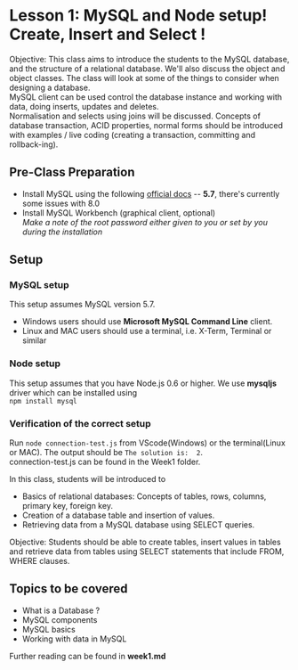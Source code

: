 # Lesson 1: MySQL and Node setup! Create, Insert and Select !

Objective: This class aims to introduce the students to the MySQL database, and the structure of a relational database. We'll also discuss the object and object classes.
The class will look at some of the things to consider when designing a database. <br>
MySQL client can be used control the database instance and working with data, doing inserts, updates and deletes. <br>
Normalisation and selects using joins will be discussed.
Concepts of database transaction, ACID properties, normal forms should be introduced with
examples / live coding (creating a transaction, committing and rollback-ing).

## Pre-Class Preparation
- Install MySQL using the following [official docs](https://dev.mysql.com/downloads/mysql/)
-- **5.7**, there's currently some issues with 8.0
- Install MySQL Workbench (graphical client, optional) <br>
*Make a note of the root password either given to you or set by you during the installation*

## Setup

### MySQL setup

This setup assumes MySQL version 5.7.
- Windows users should use **Microsoft MySQL Command Line** client.
- Linux and MAC users should use a terminal, i.e. X-Term, Terminal or similar

### Node setup
This setup assumes that you have Node.js 0.6 or higher.
We use **mysqljs** driver which can be installed using <br>
`npm install mysql`

### Verification of the correct setup
Run `node connection-test.js` from VScode(Windows) or the terminal(Linux or MAC).
The output should be `The solution is:  2`. <br>
connection-test.js can be found in the Week1 folder.

In this class, students will be introduced to

* Basics of relational databases: Concepts of tables, rows, columns, primary key, foreign key.
* Creation of a database table and insertion of values.
* Retrieving data from a MySQL database using SELECT queries.

Objective: Students should be able to create tables,
insert values in tables and
retrieve data from tables using SELECT statements that include FROM, WHERE clauses.

## Topics to be covered

* What is a Database ?
* MySQL components
* MySQL basics
* Working with data in MySQL

Further reading can be found in **week1.md** 

